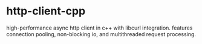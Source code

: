 # http-client-cpp

high-performance async http client in c++ with libcurl integration. 
features connection pooling, non-blocking io, and multithreaded 
request processing. 
